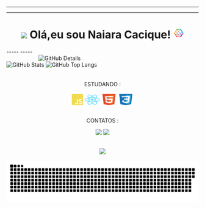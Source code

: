
-----
-----
<h1 align="center">
 <img src="https://media.giphy.com/media/hvRJCLFzcasrR4ia7z/giphy.gif" width="28">
Olá,eu sou Naiara Cacique! 
  <img src='https://github.com/Nai-cacique/Nai-cacique/blob/main/icons8-connect-develop-48.png'width="28">
</h1>
-----
-----
<div>
<img align="right" alt="GitHub Details" width="420px" src="http://github-profile-summary-cards.vercel.app/api/cards/profile-details?username=Nai-cacique&theme=github_dark"/>
<!--- <img alt="GitHub Commits" width="200px" src="http://github-profile-summary-cards.vercel.app/api/cards/productive-time?username=Nai-cacique&theme=github_dark"/> -->
<img alt="GitHub Stats" width="200px" src="http://github-profile-summary-cards.vercel.app/api/cards/stats?username=Nai-cacique&theme=github_dark"/>
<img alt="GitHub Top Langs" width="200px" src="http://github-profile-summary-cards.vercel.app/api/cards/repos-per-language?username=Nai-cacique&theme=github_dark"/>
</div>

</div>

<div style="display: inline_block"><br>

<div align="center""><br>
  ESTUDANDO :

<div align="center">
<div style="display: inline_block"><br>
  <img align="center" alt="Nai-Js" height="30" width="30" src="https://raw.githubusercontent.com/devicons/devicon/master/icons/javascript/javascript-plain.svg">
  <img align="center" alt="Nai-React" height="30" width="40" src="https://raw.githubusercontent.com/devicons/devicon/master/icons/react/react-original.svg">
  <img align="center" alt="Nai -HTML" height="30" width="40" src="https://raw.githubusercontent.com/devicons/devicon/master/icons/html5/html5-original.svg">
  <img align="center" alt="Nai-CSS" height="30" width="40" src="https://raw.githubusercontent.com/devicons/devicon/master/icons/css3/css3-original.svg">

 </div>
</br>

CONTATOS :
<div align="center">
<a href = "mailto:naiaracacique@gmail.com"><img src="https://img.shields.io/badge/-Gmail-%23333?style=for-the-badge&logo=gmail&logoColor=white" destino ="_blank"></a>
<a href = "https://www.linkedin.com/in/naiara-lana-cacique-277a3624a/" target="_blank"><img src="https://img.shields.io/badge/LinkedIn-0077B5?style=for-the-badge&logo=linkedin&logoColor=white" target="_blank"></a>

</div>
</br>

<p align="center">   <img alingn="center" src="https://profile-counter.glitch.me/Nai-cacique/count.svg" /></p>

![ Animação de cobra ](https://github.com/Nai-cacique/Nai-cacique/blob/output/github-contribution-grid-snake.svg)

